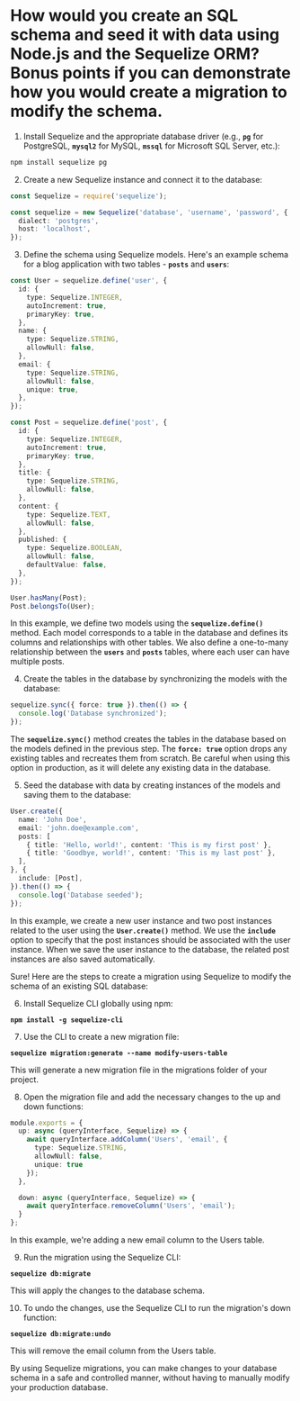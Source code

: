 # How would you create an SQL schema and seed it with data using Node.js and the Sequelize ORM? Bonus points if you can demonstrate how you would create a migration to modify the schema.

1. Install Sequelize and the appropriate database driver (e.g., **`pg`** for PostgreSQL, **`mysql2`** for MySQL, **`mssql`** for Microsoft SQL Server, etc.):
  
  ```bash
  npm install sequelize pg
  ```
  
2. Create a new Sequelize instance and connect it to the database:
  
  ```typescript
  const Sequelize = require('sequelize');
  
  const sequelize = new Sequelize('database', 'username', 'password', {
    dialect: 'postgres',
    host: 'localhost',
  });
  ```
  
3. Define the schema using Sequelize models. Here's an example schema for a blog application with two tables - **`posts`** and **`users`**:
  
  ```typescript
  const User = sequelize.define('user', {
    id: {
      type: Sequelize.INTEGER,
      autoIncrement: true,
      primaryKey: true,
    },
    name: {
      type: Sequelize.STRING,
      allowNull: false,
    },
    email: {
      type: Sequelize.STRING,
      allowNull: false,
      unique: true,
    },
  });
  
  const Post = sequelize.define('post', {
    id: {
      type: Sequelize.INTEGER,
      autoIncrement: true,
      primaryKey: true,
    },
    title: {
      type: Sequelize.STRING,
      allowNull: false,
    },
    content: {
      type: Sequelize.TEXT,
      allowNull: false,
    },
    published: {
      type: Sequelize.BOOLEAN,
      allowNull: false,
      defaultValue: false,
    },
  });
  
  User.hasMany(Post);
  Post.belongsTo(User);
  ```
  
  In this example, we define two models using the **`sequelize.define()`** method. Each model corresponds to a table in the database and defines its columns and relationships with other tables. We also define a one-to-many relationship between the **`users`** and **`posts`** tables, where each user can have multiple posts.
  
4. Create the tables in the database by synchronizing the models with the database:
  
  ```typescript
  sequelize.sync({ force: true }).then(() => {
    console.log('Database synchronized');
  });
  ```
  
  The **`sequelize.sync()`** method creates the tables in the database based on the models defined in the previous step. The **`force: true`** option drops any existing tables and recreates them from scratch. Be careful when using this option in production, as it will delete any existing data in the database.
  
5. Seed the database with data by creating instances of the models and saving them to the database:
  
  ```typescript
  User.create({
    name: 'John Doe',
    email: 'john.doe@example.com',
    posts: [
      { title: 'Hello, world!', content: 'This is my first post' },
      { title: 'Goodbye, world!', content: 'This is my last post' },
    ],
  }, {
    include: [Post],
  }).then(() => {
    console.log('Database seeded');
  });
  
  ```
  
  In this example, we create a new user instance and two post instances related to the user using the **`User.create()`** method. We use the **`include`** option to specify that the post instances should be associated with the user instance. When we save the user instance to the database, the related post instances are also saved automatically.
  
  Sure! Here are the steps to create a migration using Sequelize to modify the schema of an existing SQL database:
  
  6. Install Sequelize CLI globally using npm:
  
  **`npm install -g sequelize-cli`**
  
  7. Use the CLI to create a new migration file:
  
  **`sequelize migration:generate --name modify-users-table`**
  
  This will generate a new migration file in the migrations folder of your project.
  
  8. Open the migration file and add the necessary changes to the up and down functions:
  
  ```typescript
  module.exports = {
    up: async (queryInterface, Sequelize) => {
      await queryInterface.addColumn('Users', 'email', {
        type: Sequelize.STRING,
        allowNull: false,
        unique: true
      });
    },
  
    down: async (queryInterface, Sequelize) => {
      await queryInterface.removeColumn('Users', 'email');
    }
  };
  ```
  
  In this example, we're adding a new email column to the Users table.
  
  9. Run the migration using the Sequelize CLI:
  
  **`sequelize db:migrate`**
  
  This will apply the changes to the database schema.
  
  10. To undo the changes, use the Sequelize CLI to run the migration's down function:
  
  **`sequelize db:migrate:undo`**
  
  This will remove the email column from the Users table.
  
  By using Sequelize migrations, you can make changes to your database schema in a safe and controlled manner, without having to manually modify your production database.